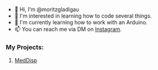 - 👋 Hi, I’m @moritzgladigau
- 👀 I'm interested in learning how to code several things.
- 🌱 I'm currently learning how to work with an Arduino.
- 📫 You can reach me via DM on [Instagram](https://www.instagram.com/moritz.glad_hobbys/).

### My Projects:
1. [MedDisp](https://github.com/moritzgladigau/MedDisp/releases)

<!--
- 👋 Hi, I’m @moritzgladigau
- 👀 I’m interested in ...
- 🌱 I’m currently learning ...
- 💞️ I’m looking to collaborate on ...
- 📫 How to reach me ...
--->
<!---
moritzgladigau/moritzgladigau is a ✨ special ✨ repository because its `README.md` (this file) appears on your GitHub profile.
You can click the Preview link to take a look at your changes.
--->
